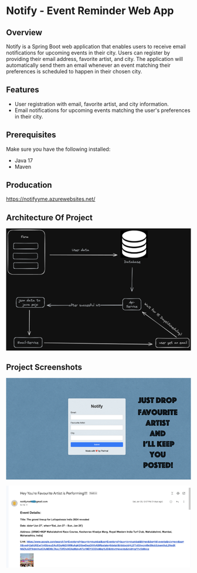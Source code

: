 # Notify - Event Reminder Web App

## Overview

Notify is a Spring Boot web application that enables users to receive email notifications for upcoming events in their city. Users can register by providing their email address, favorite artist, and city. The application will automatically send them an email whenever an event matching their preferences is scheduled to happen in their chosen city.

## Features

- User registration with email, favorite artist, and city information.
- Email notifications for upcoming events matching the user's preferences in their city.

## Prerequisites

Make sure you have the following installed:

- Java 17
- Maven

## Producation
https://notifyyme.azurewebsites.net/

## Architecture Of Project

![Architecture](/architecture.png)


## Project Screenshots
![Screenshot1](/screenshots/1.png)


![Screenshot2](/screenshots/2.png)




